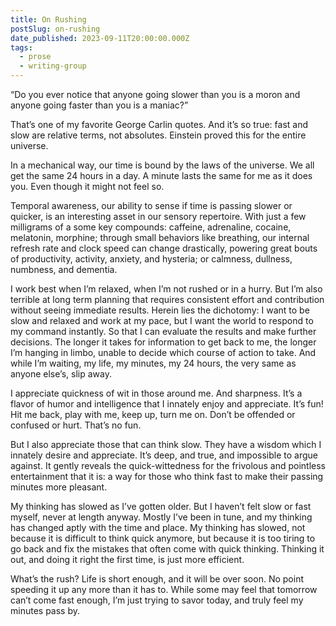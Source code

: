 ```yaml
---
title: On Rushing
postSlug: on-rushing
date_published: 2023-09-11T20:00:00.000Z
tags:
  - prose
  - writing-group
---
```


“Do you ever notice that anyone going slower than you is a moron and anyone going faster than you is a maniac?”

That’s one of my favorite George Carlin quotes. And it’s so true: fast and slow are relative terms, not absolutes. Einstein proved this for the entire universe.

In a mechanical way, our time is bound by the laws of the universe. We all get the same 24 hours in a day. A minute lasts the same for me as it does you. Even though it might not feel so.

Temporal awareness, our ability to sense if time is passing slower or quicker, is an interesting asset in our sensory repertoire. With just a few milligrams of a some key compounds: caffeine, adrenaline, cocaine, melatonin, morphine; through small behaviors like breathing, our internal refresh rate and clock speed can change drastically, powering great bouts of productivity, activity, anxiety, and hysteria; or calmness, dullness, numbness, and dementia.

I work best when I’m relaxed, when I’m not rushed or in a hurry. But I’m also terrible at long term planning that requires consistent effort and contribution without seeing immediate results. Herein lies the dichotomy: I want to be slow and relaxed and work at my pace, but I want the world to respond to my command instantly. So that I can evaluate the results and make further decisions. The longer it takes for information to get back to me, the longer I’m hanging in limbo, unable to decide which course of action to take. And while I’m waiting, my life, my minutes, my 24 hours, the very same as anyone else’s, slip away.

I appreciate quickness of wit in those around me. And sharpness. It’s a flavor of humor and intelligence that I innately enjoy and appreciate. It’s fun! Hit me back, play with me, keep up, turn me on. Don’t be offended or confused or hurt. That’s no fun.

But I also appreciate those that can think slow. They have a wisdom which I innately desire and appreciate. It’s deep, and true, and impossible to argue against. It gently reveals the quick-wittedness for the frivolous and pointless entertainment that it is: a way for those who think fast to make their passing minutes more pleasant.

My thinking has slowed as I’ve gotten older. But I haven’t felt slow or fast myself, never at length anyway. Mostly I’ve been in tune, and my thinking has changed aptly with the time and place. My thinking has slowed, not because it is difficult to think quick anymore, but because it is too tiring to go back and fix the mistakes that often come with quick thinking. Thinking it out, and doing it right the first time, is just more efficient.

What’s the rush? Life is short enough, and it will be over soon. No point speeding it up any more than it has to. While some may feel that tomorrow can’t come fast enough, I’m just trying to savor today, and truly feel my minutes pass by.
